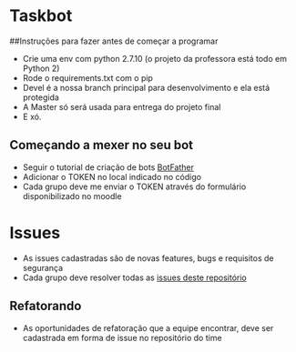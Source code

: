 # Taskbot

##Instruções para fazer antes de começar a programar 
- Crie uma env com python 2.7.10 (o projeto da professora está todo em Python 2)
- Rode o requirements.txt com o pip
- Devel é a nossa branch principal para desenvolvimento e ela está protegida
- A Master só será usada para entrega do projeto final
- E xó.

## Começando a mexer no seu bot
- Seguir o tutorial de criação de bots [BotFather](https://core.telegram.org/bots#6-botfather)
- Adicionar o TOKEN no local indicado no código
- Cada grupo deve me enviar o TOKEN através do formulário disponibilizado no moodle

# Issues
- As issues cadastradas são de novas features, bugs e requisitos de segurança
- Cada grupo deve resolver todas as [issues deste repositório](https://github.com/TecProg-20181/Taskbot)

## Refatorando
- As oportunidades de refatoração que a equipe encontrar, deve ser cadastrada
em forma de issue no repositório do time
